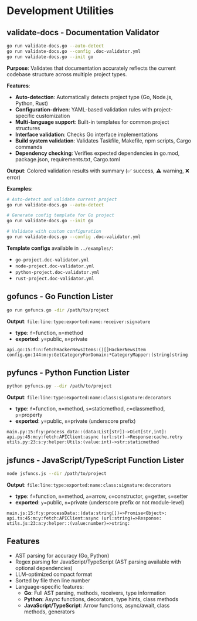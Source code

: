 # Development Utilities

## validate-docs - Documentation Validator

```bash
go run validate-docs.go --auto-detect
go run validate-docs.go --config .doc-validator.yml
go run validate-docs.go --init go
```

**Purpose**: Validates that documentation accurately reflects the current codebase structure across multiple project types.

**Features**:
- **Auto-detection**: Automatically detects project type (Go, Node.js, Python, Rust)
- **Configuration-driven**: YAML-based validation rules with project-specific customization
- **Multi-language support**: Built-in templates for common project structures
- **Interface validation**: Checks Go interface implementations
- **Build system validation**: Validates Taskfile, Makefile, npm scripts, Cargo commands
- **Dependency checking**: Verifies expected dependencies in go.mod, package.json, requirements.txt, Cargo.toml

**Output**: Colored validation results with summary (✅ success, ⚠️ warning, ❌ error)

**Examples**:
```bash
# Auto-detect and validate current project
go run validate-docs.go --auto-detect

# Generate config template for Go project
go run validate-docs.go --init go

# Validate with custom configuration
go run validate-docs.go --config .doc-validator.yml
```

**Template configs** available in `../examples/`:
- `go-project.doc-validator.yml`
- `node-project.doc-validator.yml` 
- `python-project.doc-validator.yml`
- `rust-project.doc-validator.yml`

## gofuncs - Go Function Lister

```bash
go run gofuncs.go -dir /path/to/project
```

**Output**: `file:line:type:exported:name:receiver:signature`

- **type**: `f`=function, `m`=method
- **exported**: `y`=public, `n`=private

```plain
api.go:15:f:n:fetchHackerNewsItems:()[]HackerNewsItem
config.go:144:m:y:GetCategoryForDomain:*CategoryMapper:(string)string
```

## pyfuncs - Python Function Lister

```bash
python pyfuncs.py --dir /path/to/project
```

**Output**: `file:line:type:exported:name:class:signature:decorators`

- **type**: `f`=function, `m`=method, `s`=staticmethod, `c`=classmethod, `p`=property
- **exported**: `y`=public, `n`=private (underscore prefix)

```plain
main.py:15:f:y:process_data::(data:List[str])->Dict[str,int]:
api.py:45:m:y:fetch:APIClient:async (url:str)->Response:cache,retry
utils.py:23:s:y:helper:Utils:(value:int)->str:staticmethod
```

## jsfuncs - JavaScript/TypeScript Function Lister

```bash
node jsfuncs.js --dir /path/to/project
```

**Output**: `file:line:type:exported:name:class:signature:decorators`

- **type**: `f`=function, `m`=method, `a`=arrow, `c`=constructor, `g`=getter, `s`=setter
- **exported**: `y`=public, `n`=private (underscore prefix or not module-level)

```plain
main.js:15:f:y:processData::(data:string[])=>Promise<Object>:
api.ts:45:m:y:fetch:APIClient:async (url:string)=>Response:
utils.js:23:a:y:helper::(value:number)=>string:
```

## Features

- AST parsing for accuracy (Go, Python)
- Regex parsing for JavaScript/TypeScript (AST parsing available with optional dependencies)
- LLM-optimized compact format
- Sorted by file then line number
- Language-specific features:
  - **Go**: Full AST parsing, methods, receivers, type information
  - **Python**: Async functions, decorators, type hints, class methods
  - **JavaScript/TypeScript**: Arrow functions, async/await, class methods, generators
